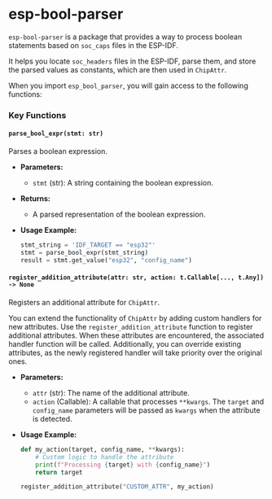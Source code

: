 # esp-bool-parser

`esp-bool-parser` is a package that provides a way to process boolean statements based on `soc_caps` files in the ESP-IDF.

It helps you locate `soc_headers` files in the ESP-IDF, parse them, and store the parsed values as constants, which are then used in `ChipAttr`.

When you import `esp_bool_parser`, you will gain access to the following functions:

### Key Functions

#### `parse_bool_expr(stmt: str)`

Parses a boolean expression.

- **Parameters:**
    - `stmt` (str): A string containing the boolean expression.

- **Returns:**
    - A parsed representation of the boolean expression.

- **Usage Example:**

  ```python
  stmt_string = 'IDF_TARGET == "esp32"'
  stmt = parse_bool_expr(stmt_string)
  result = stmt.get_value("esp32", "config_name")
  ```

#### `register_addition_attribute(attr: str, action: t.Callable[..., t.Any]) -> None`

Registers an additional attribute for `ChipAttr`.

You can extend the functionality of `ChipAttr` by adding custom handlers for new attributes.
Use the `register_addition_attribute` function to register additional attributes.
When these attributes are encountered, the associated handler function will be called.
Additionally, you can override existing attributes, as the newly registered handler will take priority over the original ones.

- **Parameters:**
  - `attr` (str): The name of the additional attribute.
  - `action` (Callable): A callable that processes `**kwargs`. The `target` and `config_name` parameters will be passed as `kwargs` when the attribute is detected.

- **Usage Example:**

  ```python
  def my_action(target, config_name, **kwargs):
      # Custom logic to handle the attribute
      print(f"Processing {target} with {config_name}")
      return target

  register_addition_attribute("CUSTOM_ATTR", my_action)
  ```
